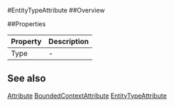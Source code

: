 #EntityTypeAttribute
##Overview



##Properties
<table class="table table-condensed table-bordered">
    <thead>
<tr>
<th>Property</th>
<th>Description</th>
</tr>
</thead>
<tbody>
<tr><td>Type</td><td> - </td></tr>
</tbody></table>



## See also

[Attribute](Attribute.html)
[BoundedContextAttribute](/docs/#BoundedContextAttribute.html)
[EntityTypeAttribute](/docs/#EntityTypeAttribute.html)